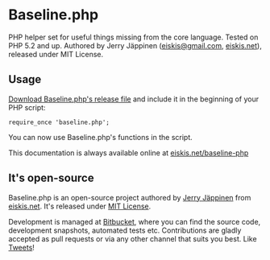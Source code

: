 
# Baseline.php

PHP helper set for useful things missing from the core language. Tested on PHP 5.2 and up. Authored by Jerry Jäppinen ([eiskis@gmail.com](mailto:eiskis@gmail.com), [eiskis.net](http://eiskis.net/)), released under MIT License.



## Usage

[Download Baseline.php's release file](https://bitbucket.org/Eiskis/baseline.php/raw/default/baseline.php) and include it in the beginning of your PHP script:

	require_once 'baseline.php';

You can now use Baseline.php's functions in the script.

This documentation is always available online at [eiskis.net/baseline-php](http://eiskis.net/baseline-php/)



## It's open-source

Baseline.php is an open-source project authored by [Jerry Jäppinen](mailto:eiskis@gmail.com) from [eiskis.net](http://eiskis.net/). It's released under [MIT License](http://opensource.org/licenses/MIT).

Development is managed at [Bitbucket](http://bitbucket.org/Eiskis/baseline.php/), where you can find the source code, development snapshots, automated tests etc. Contributions are gladly accepted as pull requests or via any other channel that suits you best. Like [Tweets](https://twitter.com/Eiskis)!
